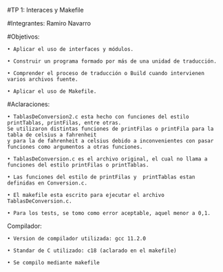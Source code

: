 #TP 1: Interaces y Makefile

#Integrantes: Ramiro Navarro

#Objetivos: 

    • Aplicar el uso de interfaces y módulos.

    • Construir un programa formado por más de una unidad de traducción.

    • Comprender el proceso de traducción o Build cuando intervienen varios archivos fuente.

    • Aplicar el uso de Makefile.

#Aclaraciones: 

    • TablasDeConversion2.c esta hecho con funciones del estilo printTablas, printFilas, entre otras. 
    Se utilizaron distintas funciones de printFilas o printFila para la tabla de celsius a fahrenheit 
    y para la de fahrenheit a celsius debido a inconvenientes con pasar funciones como argumentos a otras funciones.

    • TablasDeConversion.c es el archivo original, el cual no llama a funciones del estilo printFilas o printTablas.  

    • Las funciones del estilo de printFilas y  printTablas estan definidas en Conversion.c.

    • El makefile esta escrito para ejecutar el archivo TablasDeConversion.c.

    • Para los tests, se tomo como error aceptable, aquel menor a 0,1. 

Compilador:

    • Version de compilador utilizada: gcc 11.2.0

    • Standar de C utilizado: c18 (aclarado en el makefile)
    
    • Se compilo mediante makefile


